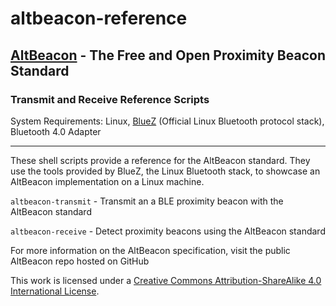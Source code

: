 altbeacon-reference
===================

## [AltBeacon]((http://altbeacon.org/)) - The Free and Open Proximity Beacon Standard

### Transmit and Receive Reference Scripts

System Requirements: Linux, [BlueZ](http://www.bluez.org/) (Official Linux Bluetooth protocol stack), Bluetooth 4.0 Adapter

***

These shell scripts provide a reference for the AltBeacon standard.  They use the tools provided by BlueZ, the Linux Bluetooth stack, to showcase an AltBeacon implementation on a Linux machine.

`altbeacon-transmit` - Transmit an a BLE proximity beacon with the AltBeacon standard

`altbeacon-receive`  - Detect proximity beacons using the AltBeacon standard

For more information on the AltBeacon specification, visit the public AltBeacon repo hosted on GitHub




This work is licensed under a [Creative Commons Attribution-ShareAlike 4.0 International License](http://creativecommons.org/licenses/by-sa/4.0/).




